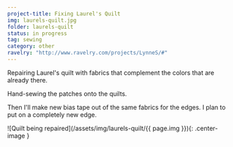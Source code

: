 ```yaml
---
project-title: Fixing Laurel's Quilt
img: laurels-quilt.jpg
folder: laurels-quilt
status: in progress
tag: sewing
category: other
ravelry: "http://www.ravelry.com/projects/LynneS/#"
---
```

Repairing Laurel's quilt with fabrics that complement the colors that are already there.

Hand-sewing the patches onto the quilts.

Then I'll make new bias tape out of the same fabrics for the edges. I plan to put on a completely new edge.

![Quilt being repaired](/assets/img/laurels-quilt/{{ page.img }}){: .center-image }